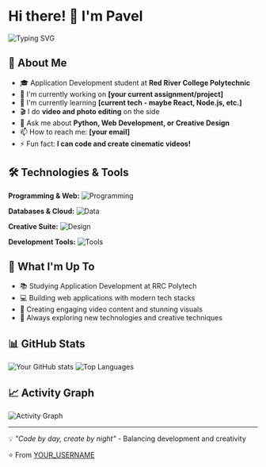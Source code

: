 # Hi there! 👋 I'm Pavel

![Typing SVG](https://readme-typing-svg.demolab.com?font=Fira+Code&pause=1000&color=36BCF7&width=435&lines=Application+Development+Student;Video+%26+Photo+Editor;Building+Cool+Projects!)

## 🚀 About Me
- 🎓 Application Development student at **Red River College Polytechnic**
- 🔭 I'm currently working on **[your current assignment/project]**
- 🌱 I'm currently learning **[current tech - maybe React, Node.js, etc.]**
- 🎬 I do **video and photo editing** on the side
- 💬 Ask me about **Python, Web Development, or Creative Design**
- 📫 How to reach me: **[your email]**
- ⚡ Fun fact: **I can code and create cinematic videos!**

## 🛠️ Technologies & Tools

**Programming & Web:**
![Programming](https://skillicons.dev/icons?i=python,js,ts,html,css)

**Databases & Cloud:**
![Data](https://skillicons.dev/icons?i=postgresql,mongodb,aws)

**Creative Suite:**
![Design](https://skillicons.dev/icons?i=ps,ae,pr,figma)

**Development Tools:**
![Tools](https://skillicons.dev/icons?i=vscode,git,github,postman)

## 🎯 What I'm Up To
- 📚 Studying Application Development at RRC Polytech
- 💻 Building web applications with modern tech stacks
- 🎥 Creating engaging video content and stunning visuals
- 🚀 Always exploring new technologies and creative techniques

## 📊 GitHub Stats
![Your GitHub stats](https://github-readme-stats.vercel.app/api?username=YOUR_USERNAME&show_icons=true&theme=tokyonight)
![Top Languages](https://github-readme-stats.vercel.app/api/top-langs/?username=YOUR_USERNAME&layout=compact&theme=tokyonight)

## 📈 Activity Graph
![Activity Graph](https://github-readme-activity-graph.vercel.app/graph?username=YOUR_USERNAME&theme=tokyo-night)

---
💡 *"Code by day, create by night"* - Balancing development and creativity

⭐️ From [YOUR_USERNAME](https://github.com/thegraphxdude)
